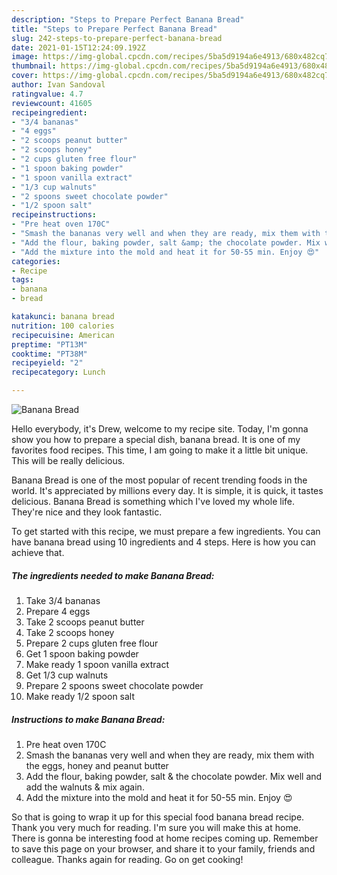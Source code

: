```yaml
---
description: "Steps to Prepare Perfect Banana Bread"
title: "Steps to Prepare Perfect Banana Bread"
slug: 242-steps-to-prepare-perfect-banana-bread
date: 2021-01-15T12:24:09.192Z
image: https://img-global.cpcdn.com/recipes/5ba5d9194a6e4913/680x482cq70/banana-bread-recipe-main-photo.jpg
thumbnail: https://img-global.cpcdn.com/recipes/5ba5d9194a6e4913/680x482cq70/banana-bread-recipe-main-photo.jpg
cover: https://img-global.cpcdn.com/recipes/5ba5d9194a6e4913/680x482cq70/banana-bread-recipe-main-photo.jpg
author: Ivan Sandoval
ratingvalue: 4.7
reviewcount: 41605
recipeingredient:
- "3/4 bananas"
- "4 eggs"
- "2 scoops peanut butter"
- "2 scoops honey"
- "2 cups gluten free flour"
- "1 spoon baking powder"
- "1 spoon vanilla extract"
- "1/3 cup walnuts"
- "2 spoons sweet chocolate powder"
- "1/2 spoon salt"
recipeinstructions:
- "Pre heat oven 170C"
- "Smash the bananas very well and when they are ready, mix them with the eggs, honey and peanut butter"
- "Add the flour, baking powder, salt &amp; the chocolate powder. Mix well and add the walnuts &amp; mix again."
- "Add the mixture into the mold and heat it for 50-55 min. Enjoy 😍"
categories:
- Recipe
tags:
- banana
- bread

katakunci: banana bread 
nutrition: 100 calories
recipecuisine: American
preptime: "PT13M"
cooktime: "PT38M"
recipeyield: "2"
recipecategory: Lunch

---
```



![Banana Bread](https://img-global.cpcdn.com/recipes/5ba5d9194a6e4913/680x482cq70/banana-bread-recipe-main-photo.jpg)

Hello everybody, it's Drew, welcome to my recipe site. Today, I'm gonna show you how to prepare a special dish, banana bread. It is one of my favorites food recipes. This time, I am going to make it a little bit unique. This will be really delicious.



Banana Bread is one of the most popular of recent trending foods in the world. It's appreciated by millions every day. It is simple, it is quick, it tastes delicious. Banana Bread is something which I've loved my whole life. They're nice and they look fantastic.


To get started with this recipe, we must prepare a few ingredients. You can have banana bread using 10 ingredients and 4 steps. Here is how you can achieve that.

<!--inarticleads1-->

##### The ingredients needed to make Banana Bread:

1. Take 3/4 bananas
1. Prepare 4 eggs
1. Take 2 scoops peanut butter
1. Take 2 scoops honey
1. Prepare 2 cups gluten free flour
1. Get 1 spoon baking powder
1. Make ready 1 spoon vanilla extract
1. Get 1/3 cup walnuts
1. Prepare 2 spoons sweet chocolate powder
1. Make ready 1/2 spoon salt




<!--inarticleads2-->

##### Instructions to make Banana Bread:

1. Pre heat oven 170C
1. Smash the bananas very well and when they are ready, mix them with the eggs, honey and peanut butter
1. Add the flour, baking powder, salt &amp; the chocolate powder. Mix well and add the walnuts &amp; mix again.
1. Add the mixture into the mold and heat it for 50-55 min. Enjoy 😍




So that is going to wrap it up for this special food banana bread recipe. Thank you very much for reading. I'm sure you will make this at home. There is gonna be interesting food at home recipes coming up. Remember to save this page on your browser, and share it to your family, friends and colleague. Thanks again for reading. Go on get cooking!
